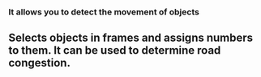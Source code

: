 ### It allows you to detect the movement of objects
## Selects objects in frames and assigns numbers to them. It can be used to determine road congestion.
